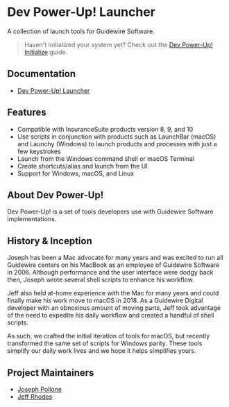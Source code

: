 # Dev Power-Up! Launcher

A collection of launch tools for Guidewire Software.

> Haven't initialized your system yet? Check out the [Dev Power-Up! Initialize](https://dev-power-up.github.io/initialize/) guide.

## Documentation

* [Dev Power-Up! Launcher](https://dev-power-up.github.io/launcher/)

## Features
- Compatible with InsuranceSuite products version 8, 9, and 10
- Use scripts in conjunction with products such as LaunchBar (macOS) and Launchy (Windows) to launch products and processes with just a few keystrokes
- Launch from the Windows command shell or macOS Terminal
- Create shortcuts/alias and launch from the UI
- Support for Windows, macOS, and Linux

## About Dev Power-Up!

Dev Power-Up! is a set of tools developers use with Guidewire Software implementations.

## History & Inception

Joseph has been a Mac advocate for many years and was excited to run all Guidewire centers on his MacBook as an employee of Guidewire Software in 2006. Although performance and the user interface were dodgy back then, Joseph wrote several shell scripts to enhance his workflow.

Jeff also held at-home experience with the Mac for many years and could finally make his work move to macOS in 2018. As a Guidewire Digital developer with an obnoxious amount of moving parts, Jeff took advantage of the need to expedite his daily workflow and created a handful of shell scripts.

As such, we crafted the initial iteration of tools for macOS, but recently transformed the same set of scripts for Windows parity. These tools simplify our daily work lives and we hope it helps simplifies yours.


## Project Maintainers

- [Joseph Pollone](https://www.linkedin.com/in/joseph-pollone-402725195/)
- [Jeff Rhodes](https://www.linkedin.com/in/jeffdrhodes/)
